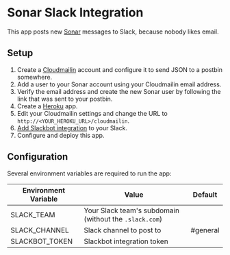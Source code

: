 # Sonar Slack Integration
This app posts new [Sonar](http://www.sendsonar.com/) messages to Slack,
because nobody likes email.

## Setup
1. Create a [Cloudmailin](http://www.cloudmailin.com/) account
   and configure it to send JSON to a postbin somewhere.
2. Add a user to your Sonar account using your Cloudmailin email address.
3. Verify the email address and create the new Sonar user
   by following the link that was sent to your postbin.
4. Create a [Heroku](http://www.heroku.com/) app.
5. Edit your Cloudmailin settings and change the URL to `http://<YOUR_HEROKU_URL>/cloudmailin`.
6. [Add Slackbot integration](https://minder.slack.com/services/new/slackbot) to your Slack.
7. Configure and deploy this app.

## Configuration
Several environment variables are required to run the app:

| Environment Variable | Value | Default |
|----------------------|-------|---------|
| SLACK_TEAM | Your Slack team's subdomain (without the `.slack.com`) | |
| SLACK_CHANNEL | Slack channel to post to | #general |
| SLACKBOT_TOKEN | Slackbot integration token | |
